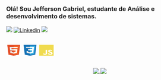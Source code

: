 #
### Olá! Sou  Jefferson Gabriel, estudante de Análise e desenvolvimento de sistemas.


<a href = "https://www.instagram.com/jeffcodes_/?hl=pt-br"><img src="https://img.shields.io/badge/Instagram-E4405F?style=for-the-badge&logo=instagram&logoColor=white" target= "_blank"></a>
[![Linkedin](https://img.shields.io/badge/LinkedIn-0077B5?style=for-the-badge&logo=linkedin&logoColor=white)](https://www.linkedin.com/in/jefferson-gabriel-50282021b/)
 <a href = "mailto:jeffersongabriel.contato@gmail.com"><img src="https://img.shields.io/badge/-Gmail-%23333?style=for-the-badge&logo=gmail&logoColor=white" target= "_blank"></a>
 
 


<div style="display: inline_block"><br>
    <img align="center" alt="Sa-HTML" height="30" width="40" src="https://raw.githubusercontent.com/devicons/devicon/master/icons/html5/html5-original.svg">
    <img align="center" alt="Sa-CSS" height="30" width="40" src="https://raw.githubusercontent.com/devicons/devicon/master/icons/css3/css3-original.svg">
     <img align="center" alt="Sa-Js" height="30" width="40" src="https://raw.githubusercontent.com/devicons/devicon/master/icons/javascript/javascript-plain.svg">
</div>
    <p align="center"> <br>
    
  <a href="https://github.com/nosreffej1/github-readme-stats">
    <img
      align="center"
      height="160"
      src="https://github-readme-stats.vercel.app/api?username=nosreffej1&show_icons=true&theme=dracula&include_all_commits=true&count_private=true"
    />
    </a>
      <a href="https://github.com/nosreffej1/github-readme-stats">
    <img
      align="center"
         height="160"
      src="https://github-readme-stats.vercel.app/api/top-langs/?username=nosreffej1&layout=compact&langs_count=7&theme=dracula"
    
  </a>
</p>
